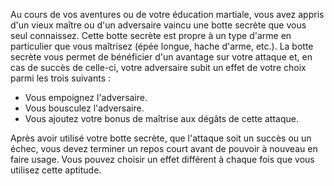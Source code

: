 ﻿---
id: combat_feats_fr.md#botte-secrète
name: Botte secrète
---
Au cours de vos aventures ou de votre éducation martiale, vous avez appris d'un vieux maître ou d'un adversaire vaincu une botte secrète que vous seul connaissez. Cette botte secrète est propre à un type d'arme en particulier que vous maîtrisez (épée longue, hache d'arme, etc.). La botte secrète vous permet de bénéficier d'un avantage sur votre attaque et, en cas de succès de celle-ci, votre adversaire subit un effet de votre choix parmi les trois suivants :

* Vous empoignez l'adversaire.
* Vous bousculez l'adversaire.
* Vous ajoutez votre bonus de maîtrise aux dégâts de cette attaque.

Après avoir utilisé votre botte secrète, que l'attaque soit un succès ou un échec, vous devez terminer un repos court avant de pouvoir à nouveau en faire usage. Vous pouvez choisir un effet différent à chaque fois que vous utilisez cette aptitude.


